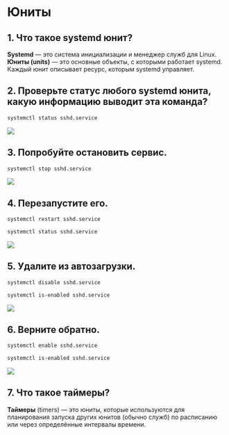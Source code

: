 # Юниты
## 1. Что такое systemd юнит?
**Systemd** — это система инициализации и менеджер служб для Linux. 
**Юниты (units)** — это основные объекты, с которыми работает systemd. Каждый юнит описывает ресурс, которым systemd управляет. 
## 2. Проверьте статус любого systemd юнита, какую информацию выводит эта команда?
```bash
systemctl status sshd.service
```
![](https://github.com/LunisLinus/alt_linux_sonya/blob/sonya_tasks/systemd/Tasks/Systemd/images/Screenshot%202024-11-22%20104000.png)
## 3. Попробуйте остановить сервис.
```bash
systemctl stop sshd.service
```
![](https://github.com/LunisLinus/alt_linux_sonya/blob/sonya_tasks/systemd/Tasks/Systemd/images/Screenshot%202024-11-22%20104210.png)
## 4. Перезапустите его.
```bash
systemctl restart sshd.service
```
```bash
systemctl status sshd.service
```
![](https://github.com/LunisLinus/alt_linux_sonya/blob/sonya_tasks/systemd/Tasks/Systemd/images/Screenshot%202024-11-22%20104332.png)
## 5. Удалите из автозагрузки.
```bash
systemctl disable sshd.service
```
```bash
systemctl is-enabled sshd.service
```
![](https://github.com/LunisLinus/alt_linux_sonya/blob/sonya_tasks/systemd/Tasks/Systemd/images/Screenshot%202024-11-22%20104510.png)
## 6. Верните обратно.
```bash
systemctl enable sshd.service
```
```bash
systemctl is-enabled sshd.service
```
![](https://github.com/LunisLinus/alt_linux_sonya/blob/sonya_tasks/systemd/Tasks/Systemd/images/Screenshot%202024-11-22%20104618.png)
## 7. Что такое таймеры?
**Таймеры** (timers) — это юниты, которые используются для планирования запуска других юнитов (обычно служб) по расписанию или через определённые интервалы времени.
